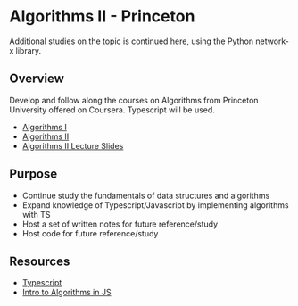 # Algorithms II - Princeton

Additional studies on the topic is continued [here](https://github.com/mtanzim/networkx-test), using the Python network-x library.

## Overview

Develop and follow along the courses on Algorithms from Princeton University offered on Coursera. Typescript will be used.

- [Algorithms I](https://www.coursera.org/learn/algorithms-part1/)
- [Algorithms II](https://www.coursera.org/learn/algorithms-part2)
- [Algorithms II Lecture Slides](https://drive.google.com/open?id=1ol2HCnpoE-WSvrpX-xCgWbPRrFWQANeB)

## Purpose

- Continue study the fundamentals of data structures and algorithms
- Expand knowledge of Typescript/Javascript by implementing algorithms with TS
- Host a set of written notes for future reference/study
- Host code for future reference/study

## Resources

- [Typescript](https://www.typescriptlang.org/)
- [Intro to Algorithms in JS](https://github.com/mtanzim/jsAlgorithms)
